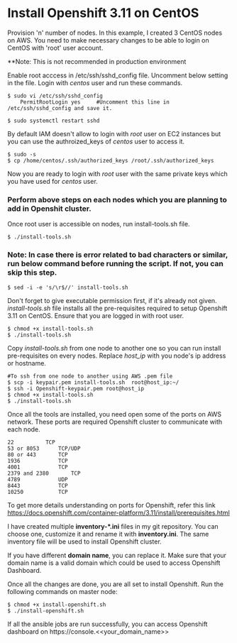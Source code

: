 # Install Openshift 3.11 on CentOS
Provision 'n' number of nodes. In this example, I created 3 CentOS nodes on AWS. You need to make necessary changes to be able to login on CentOS with 'root' user account. 

**Note: This is not recommended in production environment

Enable root acccess in /etc/ssh/sshd_config file. Uncomment below setting in the file. Login with *centos* user and run these commands.
```
$ sudo vi /etc/ssh/sshd_config
	PermitRootLogin yes    	#Uncomment this line in /etc/ssh/sshd_config and save it.
	 
$ sudo systemctl restart sshd
```

By default IAM doesn't allow to login with *root* user on EC2 instances but you can use the authroized_keys of *centos* user to access it.

```
$ sudo -s
$ cp /home/centos/.ssh/authorized_keys /root/.ssh/authorized_keys
```

Now you are ready to login with *root* user with the same private keys which you have used for *centos* user.

### Perform above steps on each nodes which you are planning to add in Openshit cluster.

Once root user is accessible on nodes, run install-tools.sh file.

```
$ ./install-tools.sh
```

### Note: In case there is error related to bad characters or similar, run below command before running the script. If not, you can skip this step.

```
$ sed -i -e 's/\r$//' install-tools.sh
```

Don't forget to give executable permission first, if it's already not given. 
*install-tools.sh* file installs all the pre-requisites required to setup Openshift 3.11 on CentOS. Ensure that you are logged in with root user.
```
$ chmod +x install-tools.sh
$ ./install-tools.sh
```

Copy *install-tools.sh* from one node to another one so you can run install pre-requisites on every nodes. Replace *host_ip* with you node's ip address or hostname.

```
#To ssh from one node to another using AWS .pem file
$ scp -i keypair.pem install-tools.sh  root@host_ip:~/
$ ssh -i Openshift-keypair.pem root@host_ip
$ chmod +x install-tools.sh
$ ./install-tools.sh
```

Once all the tools are installed, you need open some of the ports on AWS network. These ports are required Openshift cluster to communicate with each node.
```
22 			TCP
53 or 8053		TCP/UDP
80 or 443		TCP
1936			TCP
4001			TCP
2379 and 2380		TCP
4789			UDP
8443			TCP
10250			TCP
```
To get more details understanding on ports for Openshift, refer this link https://docs.openshift.com/container-platform/3.11/install/prerequisites.html

I have created multiple **inventory-*.ini** files in my git repository. You can choose one, customize it and rename it with **inventory.ini**. The same inventory file will be used to install Openshift cluster.

If you have different **domain name**, you can replace it. Make sure that your domain name is a valid domain which could be used to access Openshift Dashboard.

Once all the changes are done, you are all set to install Openshift. Run the following commands on master node:

```
$ chmod +x install-openshift.sh
$ ./install-openshift.sh
```

If all the ansible jobs are run successfully, you can access Openshift dashboard on https://console.<<your_domain_name>> 
